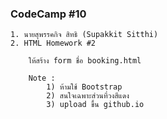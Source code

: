 ### CodeCamp #10
    1. นายสุพรรคกิจ สิทธิ (Supakkit Sitthi)
    2. HTML Homework #2
        
        ให้สร้าง form ชื่อ booking.html

        Note : 
            1) ห้ามใช้ Bootstrap 
            2) สนใจเฉพาะส่วนที่วงสีแดง
            3) upload ขึ้น github.io 